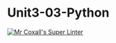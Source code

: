 # Unit3-03-Python
[![Mr Coxall's Super Linter](https://github.com/ICS3U-C-Programming-AnastasiaFP/workflows/Mr%20Coxall's%20Super%20Linter/badge.svg)](https://github.com/ICS3U-C-Programming-AnastasiaFP/actions/)

